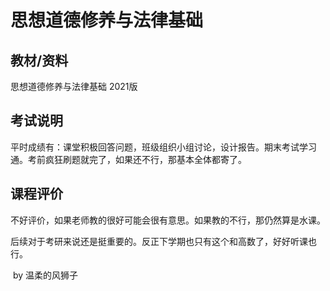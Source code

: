 # 思想道德修养与法律基础

## 教材/资料

思想道德修养与法律基础 2021版

## 考试说明

平时成绩有：课堂积极回答问题，班级组织小组讨论，设计报告。期末考试学习通。考前疯狂刷题就完了，如果还不行，那基本全体都寄了。

## 课程评价

不好评价，如果老师教的很好可能会很有意思。如果教的不行，那仍然算是水课。

后续对于考研来说还是挺重要的。反正下学期也只有这个和高数了，好好听课也行。

​																																													by 温柔的风狮子